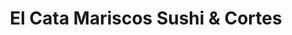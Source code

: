 ---
layout: place
title: "El Cata Mariscos Sushi & Cortes"
permalink: /california/lemon-grove/el-cata-mariscos-sushi-cortes.html
stateAbbr: CA
stateName: California
cityName: Lemon Grove
seo:
  name: "El Cata Mariscos Sushi & Cortes"
  type: Restaurant
  links: null
description: "El Cata Mariscos Sushi & Cortes serves delicious sushi in Lemon Grove, California. Try fresh Japanese dishes for a great dining experience. "
place_id: ChIJ5QlpCABR2YARvhAQg4aOOuY
photos:
  - name: >-
      places/ChIJ5QlpCABR2YARvhAQg4aOOuY/photos/AeeoHcLHlj9f8DKj6uW9w9-_CwqoGFVX3uVb3poSClRvXwwYVU-hASqELovux_4EsMB62DXTvlN2aU7KMMD5-tv5lpNqQdfdv5zvsgeJy29m4Hg8M2EfsjU-u9j7mdDsj6bPzNWtTE44uMOhx8xl7j9jgEP0UP8DLhlDWEdAcPyr8i0bvYEcwKj4c0z76Pn1fAJyzId2bOa2uVmkKk2Jx5vJIuWQChwGGLyDoFxEuYwjOcqbpYnXwv-zxosoV6zKRTR71hXcdiLSYBXKTxsq0E4jKsY7tiRtkTzc4n-en0l_ZETtaQ
    widthPx: 4800
    heightPx: 3600
    authorAttributions:
      - displayName: El Cata Mariscos Sushi & Cortes
        uri: https://maps.google.com/maps/contrib/109107247745343786911
        photoUri: >-
          https://lh3.googleusercontent.com/a-/ALV-UjWdnjw1nWkfHo-aM4iOKNQqtb9GrKmBiTX4sFCrIKxopoV_3iI=s100-p-k-no-mo
    flagContentUri: >-
      https://www.google.com/local/imagery/report/?cb_client=maps_api_places.places_api&image_key=!1e10!2sAF1QipMgQgpf_OS276rDzhUJ-jWPEsMBi0klsmBZvwwR&hl=en-US
    googleMapsUri: >-
      https://www.google.com/maps/place//data=!3m4!1e2!3m2!1sAF1QipMgQgpf_OS276rDzhUJ-jWPEsMBi0klsmBZvwwR!2e10!4m2!3m1!1s0x80d95100086909e5:0xe63a8e86831010be
  - name: >-
      places/ChIJ5QlpCABR2YARvhAQg4aOOuY/photos/AeeoHcJj0BJ3Or8E8jn0pzfevFwa6TWEcF1LPpf7XC4o4L9h0lat2GpP1gpJ4UQH7oAJ5DZI6WDZfuXaUZHyPz6hy_vSplCmtSA4tR6dWGcCTwjkODYtg7Y4hSPn-dLjOILjnSou4PkONRkNx42OpjTMnMKZN6uwAbcdN-S4kAKLpeRBjMSNF9Shhfla4z5tRn-xszxR1tkenlaAxEYfIzA2JGvEa-rRJ8cox6zu4ryoVvwccHgGSEMKQUrH5ZEp-yMfPDpahlxCsUdhrABJA6r6KU8cQFDFGVk4n0tZr_luLJ6K7Q
    widthPx: 1508
    heightPx: 1600
    authorAttributions:
      - displayName: El Cata Mariscos Sushi & Cortes
        uri: https://maps.google.com/maps/contrib/109107247745343786911
        photoUri: >-
          https://lh3.googleusercontent.com/a-/ALV-UjWdnjw1nWkfHo-aM4iOKNQqtb9GrKmBiTX4sFCrIKxopoV_3iI=s100-p-k-no-mo
    flagContentUri: >-
      https://www.google.com/local/imagery/report/?cb_client=maps_api_places.places_api&image_key=!1e10!2sAF1QipMpADrskDob_WAa5caZbNWuDCTGM-yNodOB8O_R&hl=en-US
    googleMapsUri: >-
      https://www.google.com/maps/place//data=!3m4!1e2!3m2!1sAF1QipMpADrskDob_WAa5caZbNWuDCTGM-yNodOB8O_R!2e10!4m2!3m1!1s0x80d95100086909e5:0xe63a8e86831010be
  - name: >-
      places/ChIJ5QlpCABR2YARvhAQg4aOOuY/photos/AeeoHcJEWbEshBXQEzgmzzToMipQG8AYw4KJ_2351ETDkwCuz3VCPlSn-ugxcmO-uTXY8WPeJKUbSvMOVyhsRtbGp3fNQ_ka28z-Zf1xDgU67PTaBBnKfmtseb0Gnm_6CFnTN94IzDhKB7AaloLTvhT9ly4RswDtEfREQNg5aub0sDuQIApnskZ0wYgi_i4R_Kb1v-FLb1C9lzV4M4wLfcor5W1VaDQ2yu1_UJcgFkzR7i3No0ITHzyKD5DtEh_Wb-OU5IoDoTL1cB8ljz4BCMQWMjwo4I2UZxVNizTOQFkZrXSloHHhOS3X0npUOxboAJJ0zd2s9Rk0RRpQdghoCegHLRBUPPARv-hmir42c7gPsZG5oVqjqngHMFRBOLy7YQSwxXTYa4mjQP5gcy4KSnmB_7gkWXMNajISLi-vy2xdlWvkR4xV
    widthPx: 1080
    heightPx: 1616
    authorAttributions:
      - displayName: Cero Grubs
        uri: https://maps.google.com/maps/contrib/104993850679341114875
        photoUri: >-
          https://lh3.googleusercontent.com/a-/ALV-UjUkAvY7sqZPNVkciX6sLYJEkqM9SaTUhWaodW_0TzNpIQfLfylKjQ=s100-p-k-no-mo
    flagContentUri: >-
      https://www.google.com/local/imagery/report/?cb_client=maps_api_places.places_api&image_key=!1e10!2sCIHM0ogKEICAgMCow-e1hgE&hl=en-US
    googleMapsUri: >-
      https://www.google.com/maps/place//data=!3m4!1e2!3m2!1sCIHM0ogKEICAgMCow-e1hgE!2e10!4m2!3m1!1s0x80d95100086909e5:0xe63a8e86831010be
  - name: >-
      places/ChIJ5QlpCABR2YARvhAQg4aOOuY/photos/AeeoHcI5SZpTNWIBF3it1SFrW4viikOujqYEzyoRjqyqV0WzvQfzZzOAbKFwC8677GPdzpm6q5Qiw8MJB23Ou0KaI1efdTdD1NohfZXfRKoyPMRgsMSQB_8QwfHpabzJl5M7aeAELyzc5J1VQ-5Fsnfr7-Cx3_gUGm-7YQbwA-sRkxo6kqNAS2tZevbeG-KPPYE9vNChJ2Rdo_5nfLECDkGAOIzy08nVPT5SRrDhjHey2fWmfakyd263GFElW_K4S2UN-uiLbl0mOdtjgDA1ONexxSDsskudJ2QVnfKY2_4e_oT3_g
    widthPx: 957
    heightPx: 960
    authorAttributions:
      - displayName: El Cata Mariscos Sushi & Cortes
        uri: https://maps.google.com/maps/contrib/109107247745343786911
        photoUri: >-
          https://lh3.googleusercontent.com/a-/ALV-UjWdnjw1nWkfHo-aM4iOKNQqtb9GrKmBiTX4sFCrIKxopoV_3iI=s100-p-k-no-mo
    flagContentUri: >-
      https://www.google.com/local/imagery/report/?cb_client=maps_api_places.places_api&image_key=!1e10!2sAF1QipO07jU0ctaYNscgEOkEGJk_nYsd4GDFUIhftBN0&hl=en-US
    googleMapsUri: >-
      https://www.google.com/maps/place//data=!3m4!1e2!3m2!1sAF1QipO07jU0ctaYNscgEOkEGJk_nYsd4GDFUIhftBN0!2e10!4m2!3m1!1s0x80d95100086909e5:0xe63a8e86831010be
  - name: >-
      places/ChIJ5QlpCABR2YARvhAQg4aOOuY/photos/AeeoHcIaRNPwpJwDCCSGM8QxyC-vTz1qEin975bziTb3JmgtJwQDTWegd_BTfhY-4-FNQjK0mOsY-nQZ9zo-vb0Z9XcCcEEm_ZYOk4wq6QPexRTIdCKXInffgwV0OkpDgtR7B7JAR2rT1f-Xz5X_qSOajG1ynpK3ha6m38tP9VzGoouZZcl8K-EhpE3hhD_iMkOnBhdwJNR09tW6ggqy5EOY8PDCK_d0bdpSU6mCWCV93tsvCeQonQ-gVMGx-72MtdhDawSCDwn9wNOg2KEWkA-CxBd9J254P9E9UO_OW9flx9QeRQGRjqZcimeT-YzrDjp5yDbUP2DDaZSUN5wsK5U6h7o5plubFU7ZJsXBvvW1U8DQJ7Kmr2ev-Yrt-p41mDDtxBBeDy4Yl8XZ0kw1t_br3p_IJl_9pelE8qGAo0cKrAxAcWC7oYPXZHGzL7aWfA
    widthPx: 4000
    heightPx: 3008
    authorAttributions:
      - displayName: Nonyabizness
        uri: https://maps.google.com/maps/contrib/110098033276351784796
        photoUri: >-
          https://lh3.googleusercontent.com/a-/ALV-UjVIeQSIdLS9zGz7D7rJ1qRFJhchwwZ9LCl_ZwgmvK0wTca42xXz=s100-p-k-no-mo
    flagContentUri: >-
      https://www.google.com/local/imagery/report/?cb_client=maps_api_places.places_api&image_key=!1e10!2sCIABIhADydERBDgdHGfkS6gADUfN&hl=en-US
    googleMapsUri: >-
      https://www.google.com/maps/place//data=!3m4!1e2!3m2!1sCIABIhADydERBDgdHGfkS6gADUfN!2e10!4m2!3m1!1s0x80d95100086909e5:0xe63a8e86831010be
  - name: >-
      places/ChIJ5QlpCABR2YARvhAQg4aOOuY/photos/AeeoHcIKTibJmKyXI5UVXwTNmejgIKugnbOrHmEx9giEIBCOMTOcEOrp4kRP8tt8NcvZZv2acfWIvZujJfM2GVa6IjkcNL4Ttl841jm_lyG9I9Iu5lQWK5dBASQjdLQ6F-4fYl19_503sjAA6XKjeWBLIi3wJ7k2TtQhqHFqSfwLd1ymkeuDEWqTE-lc24wyh7HJeNM1rJNWOWd9Q1c17tUbfEf4gyVziQLmNpE9fBBAWvfw6O0vETB4Hih_vkv1rap7tEpNGDtFhtiZC3IxRtC6JPZJ6zmeE8j4E4RbFT4d8owkXg
    widthPx: 4032
    heightPx: 3024
    authorAttributions:
      - displayName: El Cata Mariscos Sushi & Cortes
        uri: https://maps.google.com/maps/contrib/109107247745343786911
        photoUri: >-
          https://lh3.googleusercontent.com/a-/ALV-UjWdnjw1nWkfHo-aM4iOKNQqtb9GrKmBiTX4sFCrIKxopoV_3iI=s100-p-k-no-mo
    flagContentUri: >-
      https://www.google.com/local/imagery/report/?cb_client=maps_api_places.places_api&image_key=!1e10!2sAF1QipPzw4BgHclvmrWSa9jZ_qjIunIJRxSCOmffnLjJ&hl=en-US
    googleMapsUri: >-
      https://www.google.com/maps/place//data=!3m4!1e2!3m2!1sAF1QipPzw4BgHclvmrWSa9jZ_qjIunIJRxSCOmffnLjJ!2e10!4m2!3m1!1s0x80d95100086909e5:0xe63a8e86831010be
  - name: >-
      places/ChIJ5QlpCABR2YARvhAQg4aOOuY/photos/AeeoHcKifQL5njz7b_6EoEIyhQmKHD7UagBOYLqBXlzydTuus-y37RIibqubXDUa88JLn7Js3NHZWV7jeGkdugRDBFiZSlyyqq66o3MzCI-_m2DnzgKhW_4Och-DtvUI5OXmrJFZY2INuyECtzaXODib15WxGK3cvEpXJtRalc3RZ8J145sc9uZw1-7vpmIdV8jDPloo3DhCE6MbXuPZFvGFYPIx7PD2UTVv-Dx1mCbP_tJtXvS95qCsEkzqycLb_cwAPyPWYkYlWs3U2DV5oE2nBVq4EtFdubo4ECjBJEYlbiG8d9VAGly-nsL-XcDdt7ZMsBQOB8dtSBgM46wb7Y8sM0lQVP4vkFoi3V6VKj9mKh_ixbpakjivig2Zrivar1o0GIEfkH4csYtXZsXL48xV-CbaY4LmhwHPjfjeJp598WtSKDj-33Qq-cVxgW4d8Q
    widthPx: 4000
    heightPx: 2252
    authorAttributions:
      - displayName: Jack Moreno
        uri: https://maps.google.com/maps/contrib/102499295928600912632
        photoUri: >-
          https://lh3.googleusercontent.com/a-/ALV-UjVdrZ3z60WbNUHq2Sje2vrkU9-vWHYkF08xljbeyUp_F7Lvdu4O=s100-p-k-no-mo
    flagContentUri: >-
      https://www.google.com/local/imagery/report/?cb_client=maps_api_places.places_api&image_key=!1e10!2sCIABIhAA3iUeGSYtFWemqNoAA0-f&hl=en-US
    googleMapsUri: >-
      https://www.google.com/maps/place//data=!3m4!1e2!3m2!1sCIABIhAA3iUeGSYtFWemqNoAA0-f!2e10!4m2!3m1!1s0x80d95100086909e5:0xe63a8e86831010be
  - name: >-
      places/ChIJ5QlpCABR2YARvhAQg4aOOuY/photos/AeeoHcITD5FTMPXpH6gx5BWo5Y9JcoltAD6spHVOGNXhAP480sOjvEjEidewxR0PuZepQuLCgC2COavlbItviNKYLNLxi6nMqrVNxv7DdEOZFkXHqHWGcA-SimFUKlQ7lbLR2ZnP7PPozJpilgNSCuDAqAaJryKwhl8Rczfjjw23S26o00hXgR6701PDWAQ9_DcEPw9KleTjKeCCbzlZAA12qN3k1c5z0_FzjXfwlJdZRlsSh_hKc4loI8_TleslAs3cPHo9klRIsT0gW26F6wO63CkBzqM822nwSg958n34wNZ1lw
    widthPx: 4800
    heightPx: 3600
    authorAttributions:
      - displayName: El Cata Mariscos Sushi & Cortes
        uri: https://maps.google.com/maps/contrib/109107247745343786911
        photoUri: >-
          https://lh3.googleusercontent.com/a-/ALV-UjWdnjw1nWkfHo-aM4iOKNQqtb9GrKmBiTX4sFCrIKxopoV_3iI=s100-p-k-no-mo
    flagContentUri: >-
      https://www.google.com/local/imagery/report/?cb_client=maps_api_places.places_api&image_key=!1e10!2sAF1QipNXrGWGh6r1h-WPCnFwhH06R_fVYu7z2AsQnqsJ&hl=en-US
    googleMapsUri: >-
      https://www.google.com/maps/place//data=!3m4!1e2!3m2!1sAF1QipNXrGWGh6r1h-WPCnFwhH06R_fVYu7z2AsQnqsJ!2e10!4m2!3m1!1s0x80d95100086909e5:0xe63a8e86831010be
  - name: >-
      places/ChIJ5QlpCABR2YARvhAQg4aOOuY/photos/AeeoHcKAMzotO9gv_FD9xNcpTJMSOTs450iay0eXwTFTr6-ttvyZX2JYqo3cnEzbrRP7Eei2Fj9blkSr81JYSfAoHcD4UMOZLrnQl8ujMZN4c1SZINYCEjkjW0VObvTbbOXFcQBxnvTJduxnZ5ol-2WeJqPf0Hf__R1fCDxwUafEhS4RFK4q9pKtcCEtVfCo3WRjvf--2cWkJG4KDVNRh3eEdaGa0dkYyYXsBbQEDONIKANpClcp5bTTW-H_EUMwwJkcqT6dyt9Vu7kTEWfHuCtb9I1yJI06IMuXGw3WkpkOiMuaww
    widthPx: 954
    heightPx: 954
    authorAttributions:
      - displayName: El Cata Mariscos Sushi & Cortes
        uri: https://maps.google.com/maps/contrib/109107247745343786911
        photoUri: >-
          https://lh3.googleusercontent.com/a-/ALV-UjWdnjw1nWkfHo-aM4iOKNQqtb9GrKmBiTX4sFCrIKxopoV_3iI=s100-p-k-no-mo
    flagContentUri: >-
      https://www.google.com/local/imagery/report/?cb_client=maps_api_places.places_api&image_key=!1e10!2sAF1QipO8fWHtEyIjd8Xra_m6njwgPD9eyqmiE7cnWYKt&hl=en-US
    googleMapsUri: >-
      https://www.google.com/maps/place//data=!3m4!1e2!3m2!1sAF1QipO8fWHtEyIjd8Xra_m6njwgPD9eyqmiE7cnWYKt!2e10!4m2!3m1!1s0x80d95100086909e5:0xe63a8e86831010be
  - name: >-
      places/ChIJ5QlpCABR2YARvhAQg4aOOuY/photos/AeeoHcLJjWKbZ42W1pxa47xqgFQpVhiFOds3SI9Sfxu3gXNS8c0Tbqzr9jFBhymJruCAqXwgcFxvqL_mGAGlwaoywsKskFZu_W6CQq3hWiDLKwu7bVSaMrxgLILmZnfB0zJmuim9RJ47Mu1AVovQINIK9MBxF9JyciI3SkSgxdOQEJq2J7u2b8cgxtU66u8TKUUgjNPuh6LN8KOuPPaZBEbYKnfN0MZ_QQ5GXTZ9W8chgzsD8qRhNFpHdf5e5ISoAxN6utLRic0PgkXkVmEIo263yznTPpnvwMavqhGvtBIZFxkLnDLUN0jWO2xAWKOcddUfFvW2wMmDxTSjV1MF--xE6T9_FJ5VVIlOSY4qK4q9WKFI5q6My3Q_LMDcb0o41E9cwh4Cwwmd5TugINHCHwJM5bCdl8WPLKDQZp9N_mVC1bNXCg
    widthPx: 4000
    heightPx: 2252
    authorAttributions:
      - displayName: Robert Rael
        uri: https://maps.google.com/maps/contrib/112792759444568871268
        photoUri: >-
          https://lh3.googleusercontent.com/a-/ALV-UjWczQD9vieLUF8yWcPQb9fn0k3wbZY-0-H0_ygNAyWgJ9-rjepHLA=s100-p-k-no-mo
    flagContentUri: >-
      https://www.google.com/local/imagery/report/?cb_client=maps_api_places.places_api&image_key=!1e10!2sCIHM0ogKEICAgID_45veXA&hl=en-US
    googleMapsUri: >-
      https://www.google.com/maps/place//data=!3m4!1e2!3m2!1sCIHM0ogKEICAgID_45veXA!2e10!4m2!3m1!1s0x80d95100086909e5:0xe63a8e86831010be
address: 8099 Broadway, Lemon Grove, CA 91945, USA
street: 8099 Broadway
city: Lemon Grove
state: CA
zip: '91945'
country: USA
neighborhood: null
latitude: '32.742940'
longitude: '-117.023471'
accessibility_options:
  wheelchairAccessibleParking: true
  wheelchairAccessibleEntrance: true
  wheelchairAccessibleRestroom: true
  wheelchairAccessibleSeating: true
business_status: OPERATIONAL
name: El Cata Mariscos Sushi & Cortes
google_maps_links:
  directionsUri: >-
    https://www.google.com/maps/dir//''/data=!4m7!4m6!1m1!4e2!1m2!1m1!1s0x80d95100086909e5:0xe63a8e86831010be!3e0
  placeUri: https://maps.google.com/?cid=16589728885748273342
  writeAReviewUri: >-
    https://www.google.com/maps/place//data=!4m3!3m2!1s0x80d95100086909e5:0xe63a8e86831010be!12e1
  reviewsUri: >-
    https://www.google.com/maps/place//data=!4m4!3m3!1s0x80d95100086909e5:0xe63a8e86831010be!9m1!1b1
  photosUri: >-
    https://www.google.com/maps/place//data=!4m3!3m2!1s0x80d95100086909e5:0xe63a8e86831010be!10e5
primary_type: Seafood Restaurant
opening_hours:
  regular: null
  current: null
secondary_opening_hours:
  regular:
    weekdayDescriptions: null
    type: null
  current:
    weekdayDescriptions: null
    type: null
phone: null
price_level: null
price_range: null
rating: null
rating_count: 0
website: null
reviews: null
parking_options: null
payment_options: null
allow_dogs: null
curbside_pickup: null
delivery: null
dine_in: null
good_for_children: null
good_for_groups: null
good_for_sports: null
live_music: null
menu_for_children: null
outdoor_seating: null
reservable: null
restroom: null
serves_beer: null
serves_breakfast: null
serves_brunch: null
serves_cocktails: null
serves_coffee: null
serves_dinner: null
serves_dessert: null
serves_lunch: null
serves_vegetarian_food: null
serves_wine: null
takeout: null
update_category: essentials
summary: null

---